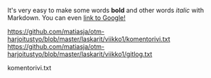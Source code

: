 It's very easy to make some words **bold** and other words *italic* with 
Markdown. You can even [link to Google!](http://google.com)

https://github.com/matiasja/otm-harjoitustyo/blob/master/laskarit/viikko1/komentorivi.txt
https://github.com/matiasja/otm-harjoitustyo/blob/master/laskarit/viikko1/gitlog.txt

komentorivi.txt
